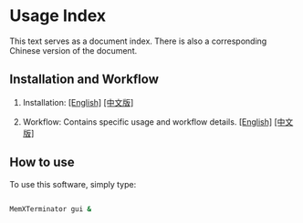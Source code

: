 # Usage Index

This text serves as a document index. There is also a corresponding Chinese version of the document.

## Installation and Workflow

1. Installation: [[English]](./en/Installation_en.md) [[中文版]](./zh-CN/Installation_zh-CN.md)
   
2. Workflow: Contains specific usage and workflow details. [[English]](./en/Workflow_en.md) [[中文版]](./zh-CN/Workflow_zh-CN.md)

## How to use

To use this software, simply type:

```bash

MemXTerminator gui &

```
